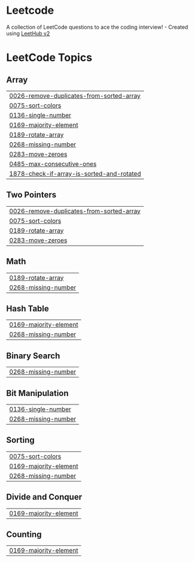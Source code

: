 # Leetcode
A collection of LeetCode questions to ace the coding interview! - Created using [LeetHub v2](https://github.com/arunbhardwaj/LeetHub-2.0)

<!---LeetCode Topics Start-->
# LeetCode Topics
## Array
|  |
| ------- |
| [0026-remove-duplicates-from-sorted-array](https://github.com/chirag132002/Leetcode/tree/master/0026-remove-duplicates-from-sorted-array) |
| [0075-sort-colors](https://github.com/chirag132002/Leetcode/tree/master/0075-sort-colors) |
| [0136-single-number](https://github.com/chirag132002/Leetcode/tree/master/0136-single-number) |
| [0169-majority-element](https://github.com/chirag132002/Leetcode/tree/master/0169-majority-element) |
| [0189-rotate-array](https://github.com/chirag132002/Leetcode/tree/master/0189-rotate-array) |
| [0268-missing-number](https://github.com/chirag132002/Leetcode/tree/master/0268-missing-number) |
| [0283-move-zeroes](https://github.com/chirag132002/Leetcode/tree/master/0283-move-zeroes) |
| [0485-max-consecutive-ones](https://github.com/chirag132002/Leetcode/tree/master/0485-max-consecutive-ones) |
| [1878-check-if-array-is-sorted-and-rotated](https://github.com/chirag132002/Leetcode/tree/master/1878-check-if-array-is-sorted-and-rotated) |
## Two Pointers
|  |
| ------- |
| [0026-remove-duplicates-from-sorted-array](https://github.com/chirag132002/Leetcode/tree/master/0026-remove-duplicates-from-sorted-array) |
| [0075-sort-colors](https://github.com/chirag132002/Leetcode/tree/master/0075-sort-colors) |
| [0189-rotate-array](https://github.com/chirag132002/Leetcode/tree/master/0189-rotate-array) |
| [0283-move-zeroes](https://github.com/chirag132002/Leetcode/tree/master/0283-move-zeroes) |
## Math
|  |
| ------- |
| [0189-rotate-array](https://github.com/chirag132002/Leetcode/tree/master/0189-rotate-array) |
| [0268-missing-number](https://github.com/chirag132002/Leetcode/tree/master/0268-missing-number) |
## Hash Table
|  |
| ------- |
| [0169-majority-element](https://github.com/chirag132002/Leetcode/tree/master/0169-majority-element) |
| [0268-missing-number](https://github.com/chirag132002/Leetcode/tree/master/0268-missing-number) |
## Binary Search
|  |
| ------- |
| [0268-missing-number](https://github.com/chirag132002/Leetcode/tree/master/0268-missing-number) |
## Bit Manipulation
|  |
| ------- |
| [0136-single-number](https://github.com/chirag132002/Leetcode/tree/master/0136-single-number) |
| [0268-missing-number](https://github.com/chirag132002/Leetcode/tree/master/0268-missing-number) |
## Sorting
|  |
| ------- |
| [0075-sort-colors](https://github.com/chirag132002/Leetcode/tree/master/0075-sort-colors) |
| [0169-majority-element](https://github.com/chirag132002/Leetcode/tree/master/0169-majority-element) |
| [0268-missing-number](https://github.com/chirag132002/Leetcode/tree/master/0268-missing-number) |
## Divide and Conquer
|  |
| ------- |
| [0169-majority-element](https://github.com/chirag132002/Leetcode/tree/master/0169-majority-element) |
## Counting
|  |
| ------- |
| [0169-majority-element](https://github.com/chirag132002/Leetcode/tree/master/0169-majority-element) |
<!---LeetCode Topics End-->